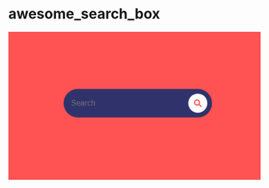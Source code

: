 # awesome_search_box
![demo image 1](https://github.com/Sweety-Akter/awesome_search_box/blob/main/view.png)